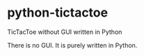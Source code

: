 # python-tictactoe
TicTacToe without GUI written in Python

There is no GUI.
It is purely written in Python.
